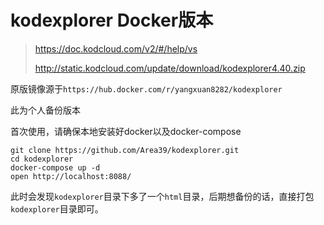 # kodexplorer Docker版本

> https://doc.kodcloud.com/v2/#/help/vs
>
> http://static.kodcloud.com/update/download/kodexplorer4.40.zip

原版镜像源于`https://hub.docker.com/r/yangxuan8282/kodexplorer`

此为个人备份版本

首次使用，请确保本地安装好docker以及docker-compose

```
git clone https://github.com/Area39/kodexplorer.git
cd kodexplorer
docker-compose up -d
open http://localhost:8088/
```

此时会发现`kodexplorer`目录下多了一个`html`目录，后期想备份的话，直接打包`kodexplorer`目录即可。

